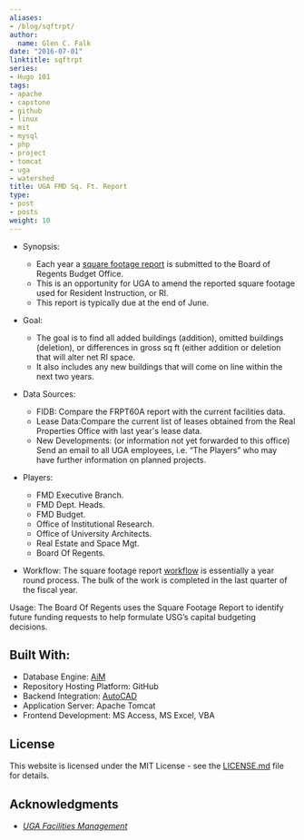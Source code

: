 ```yaml
---
aliases:
- /blog/sqftrpt/
author:
  name: Glen C. Falk
date: "2016-07-01"
linktitle: sqftrpt
series:
- Hugo 101
tags:
- apache
- capstone
- github
- linux
- mit
- mysql
- php
- project
- tomcat
- uga
- watershed
title: UGA FMD Sq. Ft. Report
type:
- post
- posts
weight: 10
---
```


- Synopsis: 
  - Each year a [square footage report](https://glencfalk.rbind.io/UGaFMD_FI_SqFtRpt.pdf/) is submitted to the Board of Regents Budget Office.
  - This is an opportunity for UGA to amend the reported square footage used for Resident Instruction, or RI.
  - This report is typically due at the end of June.

- Goal:
  - The goal is to find all added buildings (addition), omitted buildings (deletion), or differences in gross sq ft (either addition or deletion that will alter net RI space.
  - It also includes any new buildings that will come on line within the next two years.

- Data Sources:
  - FIDB: Compare the FRPT60A report with the current facilities data.
  - Lease Data:Compare the current list of leases obtained from the Real Properties Office with last year's lease data.
  - New Developments: (or information not yet forwarded to this office) Send an email to all UGA employees, i.e. “The Players” who may have further information on planned projects.

- Players:
  - FMD Executive Branch.
  - FMD Dept. Heads.
  - FMD Budget.
  - Office of Institutional Research.
  - Office of University Architects.
  - Real Estate and Space Mgt.
  - Board Of Regents.

- Workflow: The square footage report [workflow](https://glencfalk.rbind.io/UGaFMD_FI_SqFtWorkflow.pdf) is essentially a year round process. The bulk of the work is completed in the last quarter of the fiscal year.

Usage: The Board Of Regents uses the Square Footage Report to identify future funding requests to help formulate USG’s capital budgeting decisions.

## Built With:

- Database Engine: [AiM](https://www.assetworks.com/iwms/facility-management-software/)
- Repository Hosting Platform: GitHub
- Backend Integration: [AutoCAD](https://www.autodesk.com/products/autocad/overview)
- Application Server: Apache Tomcat
- Frontend Development: MS Access, MS Excel, VBA

## License

This website is licensed under the MIT License - see the [LICENSE.md](/LICENSE) file for details.

## Acknowledgments

- [*UGA Facilities Management*](https://www.fmd.uga.edu/)

